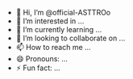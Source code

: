 - 👋 Hi, I’m @official-ASTTROo
- 👀 I’m interested in ...
- 🌱 I’m currently learning ...
- 💞️ I’m looking to collaborate on ...
- 📫 How to reach me ...
- 😄 Pronouns: ...
- ⚡ Fun fact: ...

<!---
official-ASTTROo/official-ASTTROo is a ✨ special ✨ repository because its `README.md` (this file) appears on your GitHub profile.
You can click the Preview link to take a look at your changes.
--->
